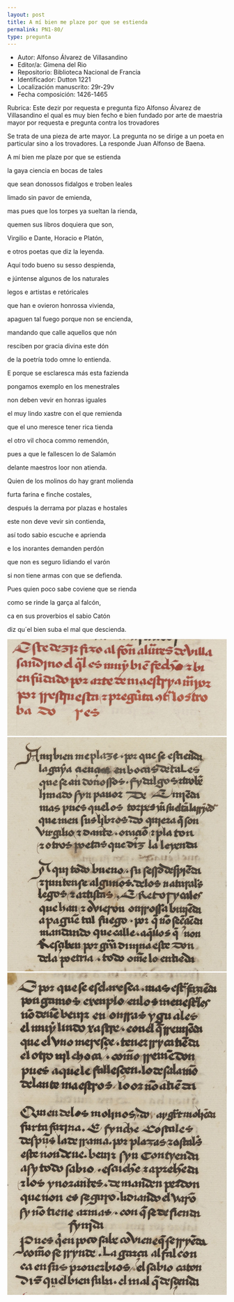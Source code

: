 ```yaml
---
layout: post
title: A mí bien me plaze por que se estienda
permalink: PN1-80/
type: pregunta
---
```



* Autor: Alfonso Álvarez de Villasandino
* Editor/a: Gimena del Rio
* Repositorio: Biblioteca Nacional de Francia
* Identificador: Dutton 1221
* Localización manuscrito: 29r-29v
* Fecha composición: 1426-1465
    
    
Rubrica: Este dezir por requesta e pregunta fizo Alfonso Álvarez de Villasandino el qual es muy bien fecho e bien fundado por arte de maestria mayor por requesta e pregunta contra los trovadores


Se trata de una pieza de arte mayor. La pregunta no se dirige a un poeta en particular sino a los trovadores. La responde Juan Alfonso de Baena.

<p>A mí bien me plaze por que se estienda</p>
<p>la gaya ciencia en bocas de tales</p>
<p>que sean donossos fidalgos e troben leales</p>
<p>limado sin pavor de emienda,</p>
<p>mas pues que los torpes ya sueltan la rienda,</p>
<p>quemen sus libros doquiera que son,</p>
<p>Virgilio e Dante, Horacio e Platón,</p>
<p>e otros poetas que diz la leyenda.</p>

<p>Aquí todo bueno su sesso despienda,</p>
<p>e júntense algunos de los naturales</p>
<p>legos e artistas e retóricales</p>
<p>que han e ovieron honrossa vivienda,</p>
<p>apaguen tal fuego porque non se encienda,</p>
<p>mandando que calle aquellos que nón</p>
<p>resciben por gracia divina este dón</p>
<p>de la poetría todo omne lo entienda.</p>


<p>E porque se esclaresca más esta fazienda</p>
<p>pongamos exemplo en los menestrales</p>
<p>non deben vevir en honras iguales</p>
<p>el muy lindo xastre con el que remienda</p>
<p>que el uno meresce tener rica tienda</p>
<p>el otro vil choca commo remendón,</p>
<p>pues a que le fallescen lo de Salamón</p>
<p>delante maestros loor non atienda.</p>


<p>Quien de los molinos do hay grant molienda</p>
<p>furta farina e finche costales,</p>
<p>después la derrama por plazas e hostales</p>
<p>este non deve vevir sin contienda,</p>
<p>así todo sabio escuche e aprienda</p>
<p>e los inorantes demanden perdón</p>
<p>que non es seguro lidiando el varón</p>
<p>si non tiene armas con que se defienda.</p>

<p>Pues quien poco sabe coviene que se rienda</p>
<p>como se rinde la garça al falcón,</p>
<p>ca en sus proverbios el sabio Catón</p>
<p>diz qu´el bien suba el mal que descienda.</p>

![](../img/PN1-80-29r-0.jpg)
![](../img/PN1-80-29v-1.jpg)
![](../img/PN1-80-29v-2.jpg)


